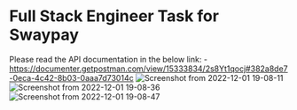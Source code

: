 # Full Stack Engineer Task for Swaypay

Please read the API documentation in the below link: -
https://documenter.getpostman.com/view/15333834/2s8Yt1qocj#382a8de7-0eca-4c42-8b03-0aaa7d73014c
![Screenshot from 2022-12-01 19-08-11](https://user-images.githubusercontent.com/115082874/205068329-8fb28caa-b636-4453-9578-206314820569.png)
![Screenshot from 2022-12-01 19-08-36](https://user-images.githubusercontent.com/115082874/205068338-bc642de2-0d5f-4aaa-bc02-8cfa22d506d7.png)
![Screenshot from 2022-12-01 19-08-47](https://user-images.githubusercontent.com/115082874/205068341-0a31893a-1326-4606-8f5a-12ebe823e2f1.png)
